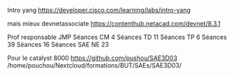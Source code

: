 
Intro yang
https://developer.cisco.com/learning/labs/intro-yang

mais mieux
devnetassociate
https://contenthub.netacad.com/devnet/8.3.1


Prof responsable												JMP
Séances CM	4
Séances TD	11
Séances TP	6
Séances 39
Séances 16
Séances SAE NE 23

Pour le catalyst 8000
https://github.com/pushou/SAE3D03
/home/pouchou/Nextcloud/formations/BUT/SAEs/SAE3D03/